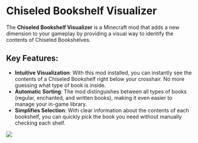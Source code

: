 # Chiseled Bookshelf Visualizer

The **Chiseled Bookshelf Visualizer** is a Minecraft mod that adds a new dimension to your gameplay by providing a
visual way to identify the contents of Chiseled Bookshelves.

## Key Features:

- **Intuitive Visualization**: With this mod installed, you can instantly see the contents of a Chiseled Bookshelf right
  below your crosshair. No more guessing what type of book is inside.
- **Automatic Sorting**: The mod distinguishes between all types of books (regular, enchanted, and written books),
  making it even easier to manage your in-game library.
- **Simplifies Selection**: With clear information about the contents of each bookshelf, you can quickly pick the book
  you need without manually checking each shelf.

[<img src="https://i.imgur.com/RJPr4Ij.png">](https://billing.kinetichosting.net/aff.php?aff=127)
